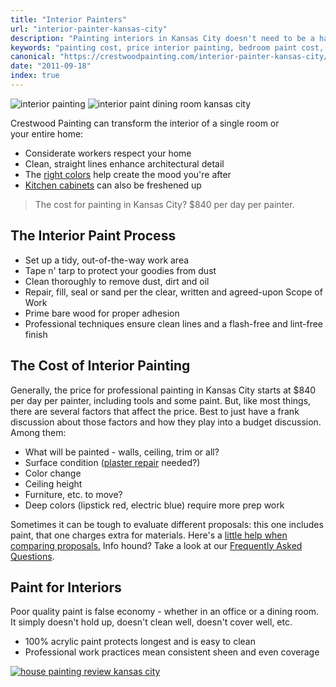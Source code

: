 ```yaml
---
title: "Interior Painters"
url: "interior-painter-kansas-city"
description: "Painting interiors in Kansas City doesn't need to be a hassle. Learn about tidy painters, paint types, what to expect and the cost."
keywords: "painting cost, price interior painting, bedroom paint cost, living room, Kansas City"
canonical: "https://crestwoodpainting.com/interior-painter-kansas-city/"
date: "2011-09-18"
index: true 
---
```

![interior painting](/images/dr-orange.webp)
![interior paint dining room kansas city](/images/dr-orange.webp "Dining Room paint")

Crestwood Painting can transform the interior of a single room or your entire home:

- Considerate workers respect your home
- Clean, straight lines enhance architectural detail
- The [right colors](/chameleon-colors/) help create the mood you're after
- [Kitchen cabinets](/cabinet-painting/) can also be freshened up

> The cost for painting in Kansas City? $840 per day per painter.

## The Interior Paint Process

- Set up a tidy, out-of-the-way work area
- Tape n' tarp to protect your goodies from dust
- Clean thoroughly to remove dust, dirt and oil
- Repair, fill, seal or sand per the clear, written and agreed-upon Scope of Work
- Prime bare wood for proper adhesion
- Professional techniques ensure clean lines and a flash-free and lint-free finish

## The Cost of Interior Painting

Generally, the price for professional painting in Kansas City starts at $840 per day per painter, including tools and some paint. But, like most things, there are several factors that affect the price. Best to just have a frank discussion about those factors and how they play into a budget discussion. Among them:

- What will be painted - walls, ceiling, trim or all?
- Surface condition ([plaster repair](/plaster-repair-kansas-city/) needed?)
- Color change
- Ceiling height
- Furniture, etc. to move?
- Deep colors (lipstick red, electric blue) require more prep work

Sometimes it can be tough to evaluate different proposals: this one includes paint, that one charges extra for materials. Here's a [little help when comparing proposals.](/compare-paint-bids/) Info hound? Take a look at our [Frequently Asked Questions](/faqs/).

## Paint for Interiors

Poor quality paint is false economy - whether in an office or a dining room. It simply doesn't hold up, doesn't clean well, doesn't cover well, etc.

- 100% acrylic paint protects longest and is easy to clean
- Professional work practices mean consistent sheen and even coverage

[![house painting review kansas city](/images/r14-12-conley.webp)](/reviews/)
